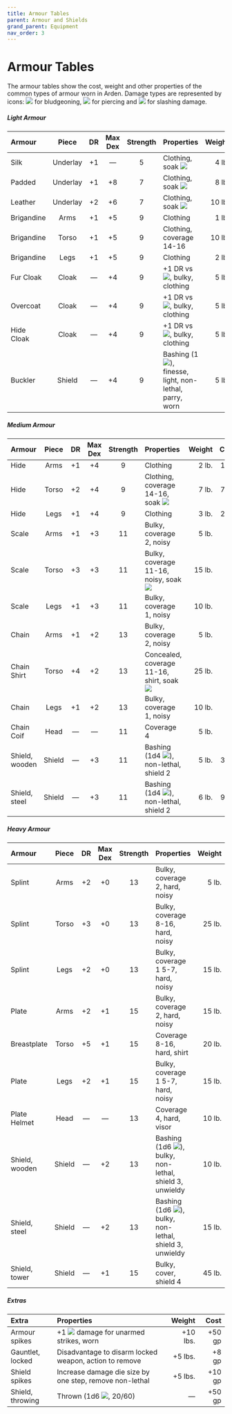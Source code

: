 ```yaml
---
title: Armour Tables
parent: Armour and Shields
grand_parent: Equipment
nav_order: 3
---
```


# Armour Tables
The armour tables show the cost, weight and other properties of the common types of armour worn in Arden. Damage types are represented by icons: <img src="https://img.icons8.com/ios-glyphs/12/FFFFFF/thor-hammer.png"> for bludgeoning, <img src="https://img.icons8.com/ios-filled/12/FFFFFF/archer.png"> for piercing and <img src="https://img.icons8.com/ios-filled/12/FFFFFF/sword.png"> for slashing damage.

##### Light Armour

| Armour | Piece | DR | Max Dex | Strength | Properties | Weight | Cost |
|:-------|:-----:|:--:|:-------:|:--------:|:-----------|-------:|-----:|
| Silk | Underlay | +1 | — | 5 | Clothing, soak <img src="https://img.icons8.com/ios-filled/12/FFFFFF/archer.png"> | 4 lb. | 30 gp |
| Padded | Underlay | +1 | +8 | 7 | Clothing, soak <img src="https://img.icons8.com/ios-glyphs/12/FFFFFF/thor-hammer.png"> | 8 lb. | 5 gp |
| Leather | Underlay | +2 | +6 | 7 | Clothing, soak <img src="https://img.icons8.com/ios-filled/12/FFFFFF/sword.png"> | 10 lb. | 10 gp |
| Brigandine | Arms | +1 | +5 | 9 | Clothing | 1 lb. | 5 gp |
| Brigandine | Torso | +1 | +5 | 9 | Clothing, coverage 14-16 | 10 lb. | 15 gp |
| Brigandine | Legs | +1 | +5 | 9 | Clothing | 2 lb. | 5 gp |
| Fur Cloak | Cloak | — | +4 | 9 | +1 DR vs <img src="https://img.icons8.com/ios-glyphs/12/FFFFFF/thor-hammer.png">, bulky, clothing | 5 lb. | 5 gp |
| Overcoat | Cloak | — | +4 | 9 | +1 DR vs <img src="https://img.icons8.com/ios-filled/12/FFFFFF/archer.png">, bulky, clothing | 5 lb. | 5 gp |
| Hide Cloak | Cloak | — | +4 | 9 | +1 DR vs <img src="https://img.icons8.com/ios-filled/12/FFFFFF/sword.png">, bulky, clothing | 5 lb. | 5 gp |
| Buckler | Shield | — | +4 | 9 | Bashing (1<img src="https://img.icons8.com/ios-glyphs/12/FFFFFF/thor-hammer.png">), finesse, light, non-lethal, parry, worn | 5 lb. | 5 gp |

##### Medium Armour

| Armour | Piece | DR | Max Dex | Strength | Properties | Weight | Cost |
|:-------|:-----:|:--:|:-------:|:--------:|:-----------|-------:|-----:|
| Hide | Arms | +1 | +4 | 9 | Clothing | 2 lb. | 1 gp |
| Hide | Torso | +2 | +4 | 9 | Clothing, coverage 14-16, soak <img src="https://img.icons8.com/ios-glyphs/12/FFFFFF/thor-hammer.png"> | 7 lb. | 7 gp |
| Hide | Legs | +1 | +4 | 9 | Clothing | 3 lb. | 2 gp |
| Scale | Arms | +1 | +3 | 11 | Bulky, coverage 2, noisy | 5 lb. | 10 gp |
| Scale | Torso | +3 | +3 | 11 | Bulky, coverage 11-16, noisy, soak <img src="https://img.icons8.com/ios-filled/12/FFFFFF/archer.png"> | 15 lb. | 30 gp |
| Scale | Legs | +1 | +3 | 11 | Bulky, coverage 1, noisy | 10 lb. | 10 gp |
| Chain | Arms | +1 | +2 | 13 | Bulky, coverage 2, noisy | 5 lb. | 12 gp |
| Chain Shirt | Torso | +4 | +2 | 13 | Concealed, coverage 11-16, shirt, soak <img src="https://img.icons8.com/ios-filled/12/FFFFFF/sword.png"> | 25 lb. | 50 gp |
| Chain | Legs | +1 | +2 | 13 | Bulky, coverage 1, noisy | 10 lb. | 13 gp |
| Chain Coif | Head | — | — | 11 | Coverage 4 | 5 lb. | 15 gp |
| Shield, wooden | Shield | — | +3 | 11 | Bashing (1d4 <img src="https://img.icons8.com/ios-glyphs/12/FFFFFF/thor-hammer.png">), non-lethal, shield 2 | 5 lb. | 3 gp |
| Shield, steel | Shield | — | +3 | 11 | Bashing (1d4 <img src="https://img.icons8.com/ios-glyphs/12/FFFFFF/thor-hammer.png">), non-lethal, shield 2 | 6 lb. | 9 gp |

##### Heavy Armour

| Armour | Piece | DR | Max Dex | Strength | Properties | Weight | Cost |
|:-------|:-----:|:--:|:-------:|:--------:|:-----------|-------:|-----:|
| Splint | Arms | +2 | +0 | 13 | Bulky, coverage 2, hard, noisy | 5 lb. | 50 gp |
| Splint | Torso | +3 | +0 | 13 | Bulky, coverage 8-16, hard, noisy | 25 lb. | 100 gp |
| Splint | Legs | +2 | +0 | 13 | Bulky, coverage 1 5-7, hard, noisy | 15 lb. | 50 gp |
| Plate | Arms | +2 | +1 | 15 | Bulky, coverage 2, hard, noisy | 15 lb. | 375 gp |
| Breastplate | Torso | +5 | +1 | 15 | Coverage 8-16, hard, shirt | 20 lb. | 200 gp |
| Plate | Legs | +2 | +1 | 15 | Bulky, coverage 1 5-7, hard, noisy | 15 lb. | 925 gp |
| Plate Helmet | Head | — | — | 13 | Coverage 4, hard, visor | 10 lb. | 45 gp |
| Shield, wooden | Shield | — | +2 | 13 | Bashing (1d6 <img src="https://img.icons8.com/ios-glyphs/12/FFFFFF/thor-hammer.png">), bulky, non-lethal, shield 3, unwieldy | 10 lb. | 7 gp |
| Shield, steel | Shield | — | +2 | 13 | Bashing (1d6 <img src="https://img.icons8.com/ios-glyphs/12/FFFFFF/thor-hammer.png">), bulky, non-lethal, shield 3, unwieldy | 15 lb. | 20 gp |
| Shield, tower | Shield | — | +1 | 15 | Bulky, cover, shield 4 | 45 lb. | 30 gp |

##### Extras

| Extra | Properties | Weight | Cost |
|:------|:-----------|-------:|-----:|
| Armour spikes | +1 <img src="https://img.icons8.com/ios-filled/12/FFFFFF/archer.png"> damage for unarmed strikes, worn | +10 lbs. | +50 gp |
| Gauntlet, locked | Disadvantage to disarm locked weapon, action to remove | +5 lbs. | +8 gp |
| Shield spikes | Increase damage die size by one step, remove non-lethal | +5 lbs. | +10 gp |
| Shield, throwing | Thrown (1d6 <img src="https://img.icons8.com/ios-glyphs/12/FFFFFF/thor-hammer.png">, 20/60) | — | +50 gp |
